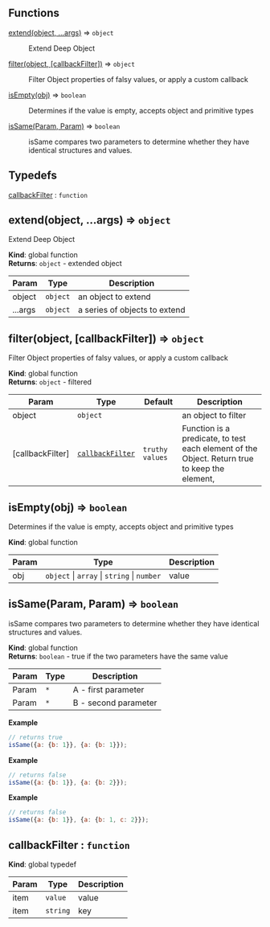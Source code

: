 ## Functions

<dl>
<dt><a href="#extend">extend(object, ...args)</a> ⇒ <code>object</code></dt>
<dd><p>Extend Deep Object</p>
</dd>
<dt><a href="#filter">filter(object, [callbackFilter])</a> ⇒ <code>object</code></dt>
<dd><p>Filter Object properties of falsy values, or apply a custom callback</p>
</dd>
<dt><a href="#isEmpty">isEmpty(obj)</a> ⇒ <code>boolean</code></dt>
<dd><p>Determines if the value is empty, accepts object and primitive types</p>
</dd>
<dt><a href="#isSame">isSame(Param, Param)</a> ⇒ <code>boolean</code></dt>
<dd><p>isSame compares two parameters to determine whether they have identical structures and values.</p>
</dd>
</dl>

## Typedefs

<dl>
<dt><a href="#callbackFilter">callbackFilter</a> : <code>function</code></dt>
<dd></dd>
</dl>

<a name="extend"></a>

## extend(object, ...args) ⇒ <code>object</code>
Extend Deep Object

**Kind**: global function  
**Returns**: <code>object</code> - extended object  

| Param | Type | Description |
| --- | --- | --- |
| object | <code>object</code> | an object to extend |
| ...args | <code>object</code> | a series of objects to extend |

<a name="filter"></a>

## filter(object, [callbackFilter]) ⇒ <code>object</code>
Filter Object properties of falsy values, or apply a custom callback

**Kind**: global function  
**Returns**: <code>object</code> - filtered  

| Param | Type | Default | Description |
| --- | --- | --- | --- |
| object | <code>object</code> |  | an object to filter |
| [callbackFilter] | [<code>callbackFilter</code>](#callbackFilter) | <code>truthy values</code> | Function is a predicate, to test each element of the Object. Return true to keep the element, |

<a name="isEmpty"></a>

## isEmpty(obj) ⇒ <code>boolean</code>
Determines if the value is empty, accepts object and primitive types

**Kind**: global function  

| Param | Type | Description |
| --- | --- | --- |
| obj | <code>object</code> \| <code>array</code> \| <code>string</code> \| <code>number</code> | value |

<a name="isSame"></a>

## isSame(Param, Param) ⇒ <code>boolean</code>
isSame compares two parameters to determine whether they have identical structures and values.

**Kind**: global function  
**Returns**: <code>boolean</code> - true if the two parameters have the same value  

| Param | Type | Description |
| --- | --- | --- |
| Param | <code>\*</code> | A - first parameter |
| Param | <code>\*</code> | B - second parameter |

**Example**  
```js
// returns true
isSame({a: {b: 1}}, {a: {b: 1}});
```
**Example**  
```js
// returns false
isSame({a: {b: 1}}, {a: {b: 2}});
```
**Example**  
```js
// returns false
isSame({a: {b: 1}}, {a: {b: 1, c: 2}});
```
<a name="callbackFilter"></a>

## callbackFilter : <code>function</code>
**Kind**: global typedef  

| Param | Type | Description |
| --- | --- | --- |
| item | <code>value</code> | value |
| item | <code>string</code> | key |

